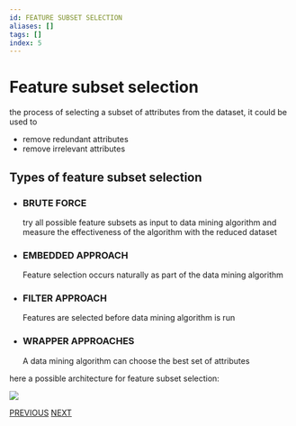 ```yaml
---
id: FEATURE SUBSET SELECTION
aliases: []
tags: []
index: 5
---
```


# Feature subset selection

the process of selecting a subset of attributes from the dataset, it could be used to
- remove redundant attributes
- remove irrelevant attributes

## Types of feature subset selection

- ### BRUTE FORCE

	try all possible feature subsets as input to data mining algorithm and measure the effectiveness of the algorithm with the reduced dataset

- ### EMBEDDED APPROACH

	Feature selection occurs naturally as part of the data mining algorithm

- ### FILTER APPROACH

	Features are selected before data mining algorithm is run

- ### WRAPPER APPROACHES

	A data mining algorithm can choose the best set of attributes

here a possible architecture for feature subset selection:

![](datamining/Pasted_image_20240104203716.png)


[PREVIOUS](DISTANCES.md) [NEXT](datamining/DIMENSIONALITY_REDUCTION.md)
